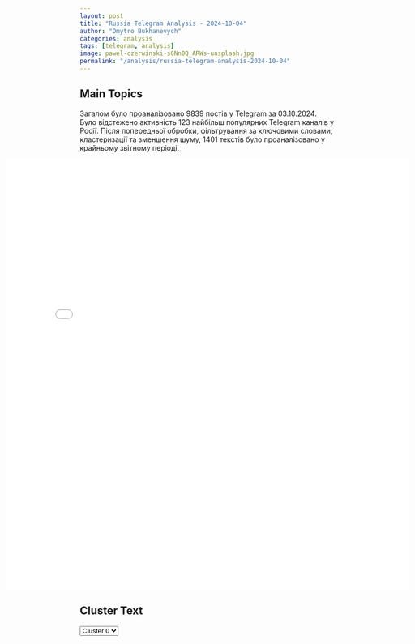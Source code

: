 ```yaml
---
layout: post
title: "Russia Telegram Analysis - 2024-10-04"
author: "Dmytro Bukhanevych"
categories: analysis
tags: [telegram, analysis]
image: pawel-czerwinski-s6Nn0Q_ARWs-unsplash.jpg
permalink: "/analysis/russia-telegram-analysis-2024-10-04"
---
```


<style>
    /* Adjusting iframe-container styles */
    .wide-iframe-container {
        width: calc(100% + 30vw);  /* Extending the width */
        margin-left: -15vw;       /* Negative margin to push to the left */
        overflow: hidden;         /* In case the iframe content spills over */
    }

    .wide-iframe-container iframe {
        width: 100%;  /* Making the iframe take the full width of its container */
        border: none; /* Removing any borders from the iframe */
    }

    /* Toggle mechanism */
    .hidden {
        display: none;
    }
    
    .show-content-target:checked + .show-content {
        display: block;
    }
</style>

<h2>Main Topics</h2>
<p>Загалом було проаналізовано 9839 постів у Telegram за 03.10.2024. Було відстежено активність 123 найбільш популярних Telegram каналів у Росії. Після попередньої обробки, фільтрування за ключовими словами, кластеризації та зменшення шуму, 1401 текстів було проаналізовано у крайньому звітному періоді.</p>
<!-- Embedding Main Plotly Visualization -->
<div class="wide-iframe-container">
    <iframe src="{{site.baseurl}}/visualizations/2024-10-04/fig_topics_time.html" height="850"></iframe>
</div>


<h2>Cluster Text</h2>

<!-- Dropdown to select a cluster -->
<select id="clusterSelector" onchange="displayClusterText()">
<option value="0">Cluster 0</option><option value="1">Cluster 1</option><option value="2">Cluster 2</option><option value="3">Cluster 3</option><option value="4">Cluster 4</option><option value="5">Cluster 5</option><option value="6">Cluster 6</option><option value="7">Cluster 7</option><option value="8">Cluster 8</option>
</select>

<!-- Display area for the selected cluster's text -->
<div id="clusterTextDisplay" class="hidden"></div>

<script type="text/javascript">
    var clusterDetails = {"0": "<b>Total Posts:</b> 588<br><b>Date:</b> 2024-10-03 19:59:01+00:00<br><b>Author:</b> rvvoenkor<br><b>Link:</b> https://t.me/s/RVvoenkor/78123<br><b>Subscribers:</b> 1620127<br><b>Text:</b> \u0422\u0435\u043a\u0441\u0442: \u203c\ufe0f\ud83c\uddf7\ud83c\uddfa \u041f\u0435\u0440\u0432\u044b\u0435 \u043a\u0430\u0434\u0440\u044b \u0438\u0437 \u043e\u0441\u0432\u043e\u0431\u043e\u0436\u0434\u0451\u043d\u043d\u043e\u0433\u043e \u0423\u0433\u043b\u0435\u0434\u0430\u0440\u0430.\u25aa\ufe0f\u0421\u044a\u0451\u043c\u043a\u0430 \u0431\u043e\u0439\u0446\u043e\u0432 37 \u043c\u043e\u0442\u043e\u0441\u0442\u0440\u0435\u043b\u043a\u043e\u0432\u043e\u0439 \u0431\u0440\u0438\u0433\u0430\u0434\u044b 36 \u0430\u0440\u043c\u0438\u0438 \u0433\u0440\u0443\u043f\u043f\u0438\u0440\u043e\u0432\u043a\u0438 \"\u0412\u043e\u0441\u0442\u043e\u043a\".\u25aa\ufe0f\u0412\u0437\u044f\u0442\u0438\u0435 \u043f\u043e\u0434 \u043a\u043e\u043d\u0442\u0440\u043e\u043b\u044c \u0423\u0433\u043b\u0435\u0434\u0430\u0440\u0430 \u0432 \u0414\u041d\u0420 \u0432\u0430\u0436\u043d\u043e \u043a\u0430\u043a \u0434\u043b\u044f \u0437\u0430\u0449\u0438\u0442\u044b \u043f\u043e\u0434\u0445\u043e\u0434\u043e\u0432 \u043a \u041c\u0430\u0440\u0438\u0443\u043f\u043e\u043b\u044e, \u0442\u0430\u043a \u0438 \u0434\u043b\u044f \u043e\u0441\u0432\u043e\u0431\u043e\u0436\u0434\u0435\u043d\u0438\u044f \u041a\u0443\u0440\u0430\u0445\u043e\u0432\u0430.\u25aa\ufe0f \u041e\u043a\u0440\u0435\u0441\u0442\u043d\u043e\u0441\u0442\u0438 \u0433\u043e\u0440\u043e\u0434\u0430 \u0437\u0430\u0432\u0430\u043b\u0435\u043d\u044b \u0441\u043e\u0442\u043d\u044f\u043c\u0438 \u0442\u0440\u0443\u043f\u043e\u0432 \u0431\u043e\u0435\u0432\u0438\u043a\u043e\u0432 \u0412\u0421\u0423.\u25aa\ufe0f\u0422\u0435\u043c \u0432\u0440\u0435\u043c\u0435\u043d\u0435\u043c \u0440\u043e\u0441\u0441\u0438\u0439\u0441\u043a\u0438\u0435 \u0432\u043e\u0439\u0441\u043a\u0430 \u0440\u0432\u0443\u0442\u0441\u044f \u0432\u043f\u0435\u0440\u0451\u0434.t.me/RVvoenkor", "1": "<b>Total Posts:</b> 188<br><b>Date:</b> 2024-10-03 16:19:56+00:00<br><b>Author:</b> zhest_belgorod<br><b>Link:</b> https://t.me/s/zhest_belgorod/50504<br><b>Subscribers:</b> 705850<br><b>Text:</b> \u0422\u0435\u043a\u0441\u0442: \u2757\ufe0f\u0412 \u0440\u0430\u0439\u043e\u043d\u0435 \u041a\u0443\u0440\u0447\u0430\u0442\u043e\u0432\u0430 \u041a\u0443\u0440\u0441\u043a\u043e\u0439 \u043e\u0431\u043b\u0430\u0441\u0442\u0438 \u0441\u0440\u0435\u0434\u0441\u0442\u0432\u0430\u043c\u0438 \u0420\u042d\u0411 \u043f\u043e\u0434\u0430\u0432\u043b\u0435\u043d \u0443\u043a\u0440\u0430\u0438\u043d\u0441\u043a\u0438\u0439 \u0411\u041f\u041b\u0410 \u0441\u0430\u043c\u043e\u043b\u0435\u0442\u043d\u043e\u0433\u043e \u0442\u0438\u043f\u0430. \u00ab\u0412 \u0440\u0435\u0437\u0443\u043b\u044c\u0442\u0430\u0442\u0435 \u0435\u0433\u043e \u043f\u0430\u0434\u0435\u043d\u0438\u044f \u043f\u0440\u043e\u0438\u0437\u043e\u0448\u043b\u0438 \u0432\u0437\u0440\u044b\u0432\u044b \u0432 \u0445\u043e\u0437\u043f\u043e\u0441\u0442\u0440\u043e\u0439\u043a\u0435, \u043d\u0435 \u0438\u043c\u0435\u044e\u0449\u0435\u0439 \u043e\u0442\u043d\u043e\u0448\u0435\u043d\u0438\u044f \u043a \u041a\u0443\u0440\u0441\u043a\u043e\u0439 \u0410\u042d\u0421. \u042d\u043a\u0441\u0442\u0440\u0435\u043d\u043d\u044b\u0435 \u0441\u043b\u0443\u0436\u0431\u044b \u043d\u0430 \u043c\u0435\u0441\u0442\u0435\u00bb, \u2014 \u0441\u043e\u043e\u0431\u0449\u0438\u043b \u0433\u0443\u0431\u0435\u0440\u043d\u0430\u0442\u043e\u0440 \u0410\u043b\u0435\u043a\u0441\u0435\u0439 \u0421\u043c\u0438\u0440\u043d\u043e\u0432.\u2755 \u0416\u0435\u0441\u0442\u044c \u0411\u0435\u043b\u0433\u043e\u0440\u043e\u0434 - \u043f\u043e\u0434\u043f\u0438\u0441\u0430\u0442\u044c\u0441\u044f", "2": "<b>Total Posts:</b> 125<br><b>Date:</b> 2024-10-03 03:56:04+00:00<br><b>Author:</b> dmitrynikotin<br><b>Link:</b> https://t.me/s/dmitrynikotin/24501<br><b>Subscribers:</b> 716009<br><b>Text:</b> \u0422\u0435\u043a\u0441\u0442: \u0418\u0437\u0440\u0430\u0438\u043b\u044c \u0440\u0430\u0441\u0441\u043c\u0430\u0442\u0440\u0438\u0432\u0430\u0435\u0442 \u0432\u043e\u0437\u043c\u043e\u0436\u043d\u043e\u0441\u0442\u044c \u043d\u0430\u043f\u0430\u0434\u0435\u043d\u0438\u044f \u043d\u0430 \u0438\u0440\u0430\u043d\u0441\u043a\u0438\u0435 \u043e\u0431\u044a\u0435\u043a\u0442\u044b \u0432 \u0419\u0435\u043c\u0435\u043d\u0435 \u0438\u043b\u0438 \u0421\u0438\u0440\u0438\u0438 \u0432\u043c\u0435\u0441\u0442\u043e \u043e\u0431\u044a\u0435\u043a\u0442\u043e\u0432 \u0432 \u0418\u0440\u0430\u043d\u0435.\u041e\u0431 \u044d\u0442\u043e\u043c \u043f\u0438\u0448\u0435\u0442 Politico.\u0418\u0437\u0434\u0430\u043d\u0438\u0435 \u0441\u043e\u043e\u0431\u0449\u0430\u0435\u0442, \u0447\u0442\u043e \u0411\u0430\u0439\u0434\u0435\u043d \u043e\u0447\u0435\u043d\u044c \u0437\u043e\u043b \u043d\u0430 \u0434\u0435\u0439\u0441\u0442\u0432\u0438\u044f \u041d\u0435\u0442\u0430\u043d\u044c\u044f\u0445\u0443, \u043d\u043e \u043d\u0438\u0447\u0435\u0433\u043e \u043d\u0435 \u043c\u043e\u0436\u0435\u0442 \u043f\u043e\u0434\u0435\u043b\u0430\u0442\u044c, \u043f\u043e\u0441\u043a\u043e\u043b\u044c\u043a\u0443 \u0418\u0437\u0440\u0430\u0438\u043b\u044c \u043f\u043e\u043a\u0430\u0437\u044b\u0432\u0430\u0435\u0442 \u0433\u0440\u0430\u043d\u0438\u0446\u044b \u0435\u0433\u043e \u0432\u043b\u0438\u044f\u043d\u0438\u044f \u0438 \u0432\u044b\u0441\u0442\u0430\u0432\u043b\u044f\u0435\u0442 \u043f\u0440\u0435\u0437\u0438\u0434\u0435\u043d\u0442\u0430 \u0421\u0428\u0410 \u00ab\u0445\u0440\u043e\u043c\u043e\u0439 \u0443\u0442\u043a\u043e\u0439\u00bb.\ud83d\udcf1\u0414\u043c\u0438\u0442\u0440\u0438\u0439 \u041d\u0438\u043a\u043e\u0442\u0438\u043d. \u041f\u043e\u0434\u043f\u0438\u0441\u0430\u0442\u044c\u0441\u044f!", "3": "<b>Total Posts:</b> 43<br><b>Date:</b> 2024-10-03 14:35:34+00:00<br><b>Author:</b> kontext_channel<br><b>Link:</b> https://t.me/s/kontext_channel/42411<br><b>Subscribers:</b> 925702<br><b>Text:</b> \u0422\u0435\u043a\u0441\u0442: \u0412\u043b\u0430\u0434\u0438\u043c\u0438\u0440 \u041f\u0443\u0442\u0438\u043d \u043f\u043e\u0434\u0434\u0435\u0440\u0436\u0430\u043b \u0438\u0434\u0435\u044e \u0440\u0430\u0441\u043f\u0440\u043e\u0441\u0442\u0440\u0430\u043d\u0438\u0442\u044c \u043f\u0440\u043e\u0435\u043a\u0442 \u00ab\u0420\u0430\u0437\u0433\u043e\u0432\u043e\u0440\u044b \u043e \u0432\u0430\u0436\u043d\u043e\u043c\u00bb \u043d\u0430 \u0434\u0435\u0442\u0441\u043a\u0438\u0435 \u0441\u0430\u0434\u044b  \u041d\u0430 \u0432\u0441\u0442\u0440\u0435\u0447\u0435 \u0441 \u043b\u0430\u0443\u0440\u0435\u0430\u0442\u0430\u043c\u0438 \u0438 \u0444\u0438\u043d\u0430\u043b\u0438\u0441\u0442\u0430\u043c\u0438 \u043a\u043e\u043d\u043a\u0443\u0440\u0441\u0430 \u00ab\u0423\u0447\u0438\u0442\u0435\u043b\u044c \u0433\u043e\u0434\u0430\u00bb \u041f\u0443\u0442\u0438\u043d \u043f\u043e\u0434\u0434\u0435\u0440\u0436\u0430\u043b \u0438\u0434\u0435\u044e \u0440\u0430\u0441\u043f\u0440\u043e\u0441\u0442\u0440\u0430\u043d\u0438\u0442\u044c \u043f\u0440\u043e\u0435\u043a\u0442 \u00ab\u0420\u0430\u0437\u0433\u043e\u0432\u043e\u0440\u044b \u043e \u0432\u0430\u0436\u043d\u043e\u043c\u00bb \u043d\u0430 \u0434\u0435\u0442\u0441\u043a\u0438\u0435 \u0441\u0430\u0434\u044b. \u041f\u043e \u0441\u043b\u043e\u0432\u0430\u043c \u043f\u0440\u0435\u0437\u0438\u0434\u0435\u043d\u0442\u0430, \u0431\u0430\u0437\u043e\u0432\u044b\u0435 \u0446\u0435\u043d\u043d\u043e\u0441\u0442\u0438 \u0441\u0442\u0440\u0430\u043d\u044b \u043d\u0443\u0436\u043d\u043e \u00ab\u0434\u043e\u0441\u0442\u0443\u043f\u043d\u043e \u0438 \u0430\u043a\u043a\u0443\u0440\u0430\u0442\u043d\u043e \u0434\u043e\u0432\u043e\u0434\u0438\u0442\u044c \u0434\u043e \u0441\u0430\u043c\u044b\u0445 \u043c\u0430\u043b\u0435\u043d\u044c\u043a\u0438\u0445 \u0440\u043e\u0441\u0441\u0438\u044f\u043d\u00bb.  \ud83d\udcac\u042d\u0442\u043e \u0441\u0435\u0440\u044c\u0435\u0437\u043d\u043e\u0435 \u0442\u0430\u043a\u043e\u0435, \u043d\u0430\u0447\u0430\u043b\u043e \u0431\u043e\u043b\u044c\u0448\u043e\u0439 \u0440\u0430\u0431\u043e\u0442\u044b. \u0417\u0434\u0435\u0441\u044c \u0432\u0430\u0436\u043d\u043e \u043d\u0435 \u043f\u0435\u0440\u0435\u0433\u0438\u0431\u0430\u0442\u044c \u0442\u043e\u043b\u044c\u043a\u043e \u043d\u0438\u0447\u0435\u0433\u043e, \u043f\u043e\u043d\u0438\u043c\u0430\u0435\u0442\u0435? \u0412\u0441\u0435 \u0434\u043e\u043b\u0436\u043d\u043e \u0431\u044b\u0442\u044c \u0432 \u043c\u0435\u0440\u0443. \u042d\u0442\u043e \u043f\u0435\u0440\u0432\u043e\u0435. \u0412\u0442\u043e\u0440\u043e\u0435 \u2014 \u0432\u0441\u0435 \u0434\u043e\u043b\u0436\u043d\u043e \u0431\u044b\u0442\u044c \u0438\u0441\u043a\u0440\u0435\u043d\u043d\u0435, \u043e\u0431\u044a\u0435\u043a\u0442\u0438\u0432\u043d\u043e, \u0434\u043e\u0445\u043e\u0434\u0447\u0438\u0432\u043e\ud83d\udcac, \u2014 \u0441\u043a\u0430\u0437\u0430\u043b \u043f\u0440\u0435\u0437\u0438\u0434\u0435\u043d\u0442.\u041f\u0443\u0442\u0438\u043d \u043d\u0430\u043f\u043e\u043c\u043d\u0438\u043b, \u0447\u0442\u043e \u0432 \u0420\u043e\u0441\u0441\u0438\u0438 \u0435\u0441\u0442\u044c \u0442\u0430\u043a\u0438\u0435 \u0432\u044b\u0440\u0430\u0436\u0435\u043d\u0438\u044f, \u043a\u0430\u043a \u00ab\u0432\u043f\u0438\u0442\u0430\u043b \u0441 \u043c\u043e\u043b\u043e\u043a\u043e\u043c \u043c\u0430\u0442\u0435\u0440\u0438\u00bb \u0438\u043b\u0438 \u00ab\u0443\u0441\u0432\u043e\u0438\u043b \u0441 \u043c\u043b\u0430\u0434\u044b\u0445 \u043d\u043e\u0433\u0442\u0435\u0439\u00bb. \u0422\u0430\u043a\u0436\u0435 \u043f\u0440\u0435\u0437\u0438\u0434\u0435\u043d\u0442 \u043f\u043e\u0434\u0447\u0435\u0440\u043a\u043d\u0443\u043b \u043d\u0435\u043e\u0431\u0445\u043e\u0434\u0438\u043c\u043e\u0441\u0442\u044c \u0432\u043e\u0441\u043f\u0438\u0442\u0430\u043d\u0438\u044f \u0432 \u0434\u0435\u0442\u044f\u0445 \u043a\u0443\u043b\u044c\u0442\u0443\u0440\u044b \u0440\u0435\u0447\u0438 \u0438 \u043b\u044e\u0431\u0432\u0438 \u043a \u0447\u0442\u0435\u043d\u0438\u044e, \u043e\u0442\u043c\u0435\u0442\u0438\u0432, \u0447\u0442\u043e \u0432 \u0441\u043e\u0432\u0440\u0435\u043c\u0435\u043d\u043d\u043e\u043c \u043c\u0438\u0440\u0435 \u043d\u0435 \u0442\u043e\u043b\u044c\u043a\u043e \u00ab\u043f\u0430\u043b\u044c\u0447\u0438\u043a\u043e\u043c \u043a\u043d\u043e\u043f\u043e\u0447\u043a\u0438 \u043d\u0430\u0436\u0438\u043c\u0430\u0442\u044c \u0432\u0430\u0436\u043d\u043e\u00bb", "4": "<b>Total Posts:</b> 89<br><b>Date:</b> 2024-10-03 13:28:59+00:00<br><b>Author:</b> mod_russia<br><b>Link:</b> https://t.me/s/mod_russia/44084<br><b>Subscribers:</b> 602674<br><b>Text:</b> \u0422\u0435\u043a\u0441\u0442: \ud83d\udd25 \u0423\u043d\u0438\u0447\u0442\u043e\u0436\u0435\u043d\u0438\u0435 \u0431\u043e\u0435\u0432\u043e\u0439 \u043c\u0430\u0448\u0438\u043d\u044b \u0417\u0420\u041f\u041a \u00ab\u0422\u0443\u043d\u0433\u0443\u0441\u043a\u0430\u00bb \u0412\u0421\u0423 \u0431\u0430\u0440\u0440\u0430\u0436\u0438\u0440\u0443\u044e\u0449\u0438\u043c \u0431\u043e\u0435\u043f\u0440\u0438\u043f\u0430\u0441\u043e\u043c \u00ab\u041b\u0430\u043d\u0446\u0435\u0442\u00bb \u0432 \u043f\u0440\u0438\u0433\u0440\u0430\u043d\u0438\u0447\u043d\u043e\u043c \u0440\u0430\u0439\u043e\u043d\u0435 \u041a\u0443\u0440\u0441\u043a\u043e\u0439 \u043e\u0431\u043b\u0430\u0441\u0442\u0438  \ud83d\udd39 \u041c\u0438\u043d\u043e\u0431\u043e\u0440\u043e\u043d\u044b \u0420\u043e\u0441\u0441\u0438\u0438", "5": "<b>Total Posts:</b> 16<br><b>Date:</b> 2024-10-03 07:35:43+00:00<br><b>Author:</b> russianonwars<br><b>Link:</b> https://t.me/s/russianonwars/36406<br><b>Subscribers:</b> 379147<br><b>Text:</b> \u0422\u0435\u043a\u0441\u0442: \u041f\u0440\u0435\u0434\u0441\u0435\u0434\u0430\u0442\u0435\u043b\u044c \u043f\u0430\u0440\u043b\u0430\u043c\u0435\u043d\u0442\u0430 \u0413\u0440\u0443\u0437\u0438\u0438 \u043f\u043e\u0434\u043f\u0438\u0441\u0430\u043b \u0437\u0430\u043a\u043e\u043d \u043e \u0437\u0430\u043f\u0440\u0435\u0442\u0435 \u0432 \u0441\u0442\u0440\u0430\u043d\u0435 \u041b\u0413\u0411\u0422*-\u043f\u0440\u043e\u043f\u0430\u0433\u0430\u043d\u0434\u044b\u041f\u0430\u0440\u043b\u0430\u043c\u0435\u043d\u0442 \u0441\u0442\u0440\u0430\u043d\u044b \u043f\u0440\u0438\u043d\u044f\u043b \u0435\u0433\u043e, \u043d\u043e \u0433\u0440\u0443\u0437\u0438\u043d\u0441\u043a\u0438\u0439 \u043f\u0440\u0435\u0437\u0438\u0434\u0435\u043d\u0442 \u043e\u0442\u043a\u0430\u0437\u0430\u043b\u0441\u044f \u0435\u0433\u043e \u043f\u043e\u0434\u043f\u0438\u0441\u0430\u0442\u044c, \u0447\u0442\u043e \u0432\u043f\u0440\u043e\u0447\u0435\u043c \u043d\u0435 \u043f\u043e\u043c\u0435\u0448\u0430\u043b\u043e \u0435\u0433\u043e \u0432\u0441\u0442\u0443\u043f\u043b\u0435\u043d\u0438\u044e \u0432 \u0434\u0435\u0439\u0441\u0442\u0432\u0438\u0435. \u0421\u043e\u0433\u043b\u0430\u0441\u043d\u043e \u0437\u0430\u043a\u043e\u043d\u0430\u043c \u043a\u0430\u0432\u043a\u0430\u0437\u0441\u043a\u043e\u0439 \u0441\u0442\u0440\u0430\u043d\u044b, \u0432 \u0441\u043b\u0443\u0447\u0430\u0435 \u043e\u0442\u043a\u0430\u0437\u0430 \u0433\u043b\u0430\u0432\u044b \u0433\u043e\u0441\u0443\u0434\u0430\u0440\u0441\u0442\u0432\u0430 \u043f\u043e\u0434\u043f\u0438\u0441\u0430\u0442\u044c \u0437\u0430\u043a\u043e\u043d \u0437\u0430 \u043d\u0435\u0433\u043e \u044d\u0442\u043e \u043c\u043e\u0436\u0435\u0442 \u0441\u0434\u0435\u043b\u0430\u0442\u044c \u0441\u043f\u0438\u043a\u0435\u0440 \u043f\u0430\u0440\u043b\u0430\u043c\u0435\u043d\u0442\u0430, \u0447\u0442\u043e \u0438 \u043f\u0440\u043e\u0438\u0437\u043e\u0448\u043b\u043e.\u0415\u0421 \u0433\u0440\u043e\u0437\u0438\u043b\u0441\u044f \u043e\u0442\u043c\u0435\u043d\u0438\u0442\u044c \u0431\u0435\u0437\u0432\u0438\u0437 \u0434\u043b\u044f \u0413\u0440\u0443\u0437\u0438\u0438 \u0432 \u0441\u043b\u0443\u0447\u0430\u0435 \u043f\u0440\u0438\u043d\u044f\u0442\u0438\u044f \u044d\u0442\u043e\u0433\u043e \u0437\u0430\u043a\u043e\u043d\u0430. \u0415\u0432\u0440\u043e\u0438\u043d\u0442\u0435\u0433\u0440\u0430\u0446\u0438\u044f \u0441\u0442\u0440\u0430\u043d\u044b \u0431\u044b\u043b\u0430 \u043f\u0440\u0438\u043e\u0441\u0442\u0430\u043d\u043e\u0432\u043b\u0435\u043d\u0430 \u043f\u043e\u0441\u043b\u0435 \u043f\u0440\u0438\u043d\u044f\u0442\u0438\u044f \u0437\u0430\u043a\u043e\u043d\u0430 \u043e\u0431 \u0438\u043d\u043e\u0430\u0433\u0435\u043d\u0442\u0430\u0445.* \u2014 \u0437\u0430\u043f\u0440\u0435\u0449\u0435\u043d\u043d\u0430\u044f \u0432 \u0420\u043e\u0441\u0441\u0438\u0438 \u044d\u043a\u0441\u0442\u0440\u0435\u043c\u0438\u0441\u0442\u0441\u043a\u0430\u044f \u043e\u0440\u0433\u0430\u043d\u0438\u0437\u0430\u0446\u0438\u044f\u2764\ufe0f \u041f\u043e\u0434\u043f\u0438\u0441\u044b\u0432\u0430\u0439\u0441\u044f \u043d\u0430 \"\u0413\u043e\u043b\u043e\u0441 \u0441\u0442\u0440\u0430\u043d\u044b\"", "6": "<b>Total Posts:</b> 120<br><b>Date:</b> 2024-10-03 19:23:55+00:00<br><b>Author:</b> radarrussiia<br><b>Link:</b> https://t.me/s/radarrussiia/12552<br><b>Subscribers:</b> 408472<br><b>Text:</b> \u0422\u0435\u043a\u0441\u0442: \u0412\u043e\u0440\u043e\u043d\u0435\u0436\u0441\u043a\u0430\u044f \u043e\u0431\u043b\u0430\u0441\u0442\u044c - \u043e\u043f\u0430\u0441\u043d\u043e\u0441\u0442\u044c \u0411\u041f\u041b\u0410.\u2757\ufe0f\u0420\u0430\u0434\u0430\u0440 \u043f\u043e \u0432\u0441\u0435\u0439 \u0420\u043e\u0441\u0441\u0438\u0438 - @radarrussiia", "7": "<b>Total Posts:</b> 18<br><b>Date:</b> 2024-10-03 06:56:20+00:00<br><b>Author:</b> treugolniklpr<br><b>Link:</b> https://t.me/s/treugolniklpr/62112<br><b>Subscribers:</b> 642721<br><b>Text:</b> \u0422\u0435\u043a\u0441\u0442: \u0413\u043e\u0440\u043b\u043e\u0432\u043a\u0430\u0410\u0440\u0442\u0435\u043c\u043e\u0432\u0441\u043a \u0414\u043e\u043d\u0435\u0446\u043a \u0423\u0433\u043b\u0435\u0434\u0430\u0440 \u0421\u0435\u043b\u0438\u0434\u043e\u0432\u043e \u0412\u043e\u043b\u043d\u043e\u0432\u0430\u0445\u0430 \u0418 \u0431\u043b\u0438\u0437\u043b\u0435\u0436\u0430\u0449\u0438\u0435 \u0410\u0432\u0438\u0430\u0446\u0438\u043e\u043d\u043d\u0430\u044f \u0440\u0430\u043a\u0435\u0442\u043d\u0430\u044f \u0431\u043e\u043c\u0431\u043e\u0432\u0430\u044f \u043e\u043f\u0430\u0441\u043d\u043e\u0441\u0442\u044c \u041a 10-10", "8": "<b>Total Posts:</b> 13<br><b>Date:</b> 2024-10-03 04:17:10+00:00<br><b>Author:</b> rt_russian<br><b>Link:</b> https://t.me/s/rt_russian/217081<br><b>Subscribers:</b> 992621<br><b>Text:</b> \u0422\u0435\u043a\u0441\u0442: \u0421\u0438\u043b\u044b \u041f\u0412\u041e \u043f\u0435\u0440\u0435\u0445\u0432\u0430\u0442\u0438\u043b\u0438 \u0438 \u0443\u043d\u0438\u0447\u0442\u043e\u0436\u0438\u043b\u0438 \u0437\u0430 \u043d\u043e\u0447\u044c 113 \u0443\u043a\u0440\u0430\u0438\u043d\u0441\u043a\u0438\u0445 \u0411\u041f\u041b\u0410 \u2014 \u041c\u0438\u043d\u043e\u0431\u043e\u0440\u043e\u043d\u044b \u0420\u0424.73 \u0431\u0435\u0441\u043f\u0438\u043b\u043e\u0442\u043d\u0438\u043a\u0430 \u043f\u043e\u0440\u0430\u0436\u0435\u043d\u044b \u043d\u0430\u0434 \u0411\u0435\u043b\u0433\u043e\u0440\u043e\u0434\u0441\u043a\u043e\u0439 \u043e\u0431\u043b\u0430\u0441\u0442\u044c\u044e, 25 \u2014 \u043d\u0430\u0434 \u0412\u043e\u0440\u043e\u043d\u0435\u0436\u0441\u043a\u043e\u0439, 14 \u2014 \u043d\u0430\u0434 \u041a\u0443\u0440\u0441\u043a\u043e\u0439 \u0438 \u043e\u0434\u0438\u043d \u2014 \u043d\u0430\u0434 \u0411\u0440\u044f\u043d\u0441\u043a\u043e\u0439.\ud83d\udfe9 \u041f\u043e\u0434\u043f\u0438\u0441\u0430\u0442\u044c\u0441\u044f | \u041f\u0440\u0438\u0441\u043b\u0430\u0442\u044c \u043d\u043e\u0432\u043e\u0441\u0442\u044c | \u0417\u0435\u0440\u043a\u0430\u043b\u043e"};

    function displayClusterText() {
        var selectedLabel = document.getElementById("clusterSelector").value;
        var details = clusterDetails[selectedLabel];
        var textDiv = document.getElementById("clusterTextDisplay");
        textDiv.innerHTML = '<p>' + details + '</p>';
        textDiv.classList.remove('hidden');
    }
</script>

